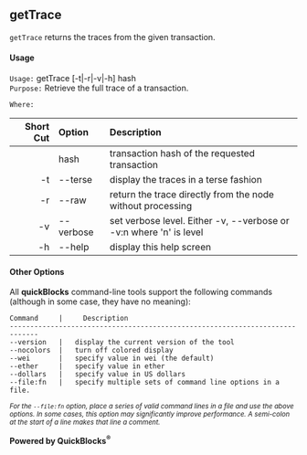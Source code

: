 ## getTrace

`getTrace` returns the traces from the given transaction.

#### Usage

`Usage:`    getTrace [-t|-r|-v|-h] hash  
`Purpose:`  Retrieve the full trace of a transaction.
             
`Where:`  

| Short Cut | Option | Description |
| -------: | :------- | :------- |
|  | hash | transaction hash of the requested transaction |
| -t | --terse | display the traces in a terse fashion |
| -r | --raw | return the trace directly from the node without processing |
| -v | --verbose | set verbose level. Either -v, --verbose or -v:n where 'n' is level |
| -h | --help | display this help screen |

#### Other Options

All **quickBlocks** command-line tools support the following commands (although in some case, they have no meaning):

    Command     |     Description
    -----------------------------------------------------------------------------
    --version   |   display the current version of the tool
    --nocolors  |   turn off colored display
    --wei       |   specify value in wei (the default)
    --ether     |   specify value in ether
    --dollars   |   specify value in US dollars
    --file:fn   |   specify multiple sets of command line options in a file.

<small>*For the `--file:fn` option, place a series of valid command lines in a file and use the above options. In some cases, this option may significantly improve performance. A semi-colon at the start of a line makes that line a comment.*</small>

**Powered by QuickBlocks<sup>&reg;</sup>**


